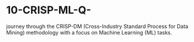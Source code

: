 # 10-CRISP-ML-Q-
journey through the CRISP-DM (Cross-Industry Standard Process for Data Mining) methodology with a focus on Machine Learning (ML) tasks.
